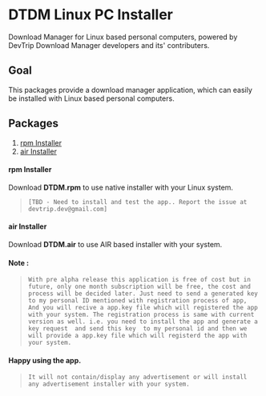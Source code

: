 # DTDM Linux PC Installer
Download Manager for Linux based personal computers, powered by DevTrip Download Manager developers and its' contributers.

## Goal

This packages provide a download manager application, which can easily be installed with Linux based personal computers.

## Packages 

1. [rpm Installer](#rpm-installer)
2. [air Installer](#air-installer)

#### rpm Installer

Download **DTDM.rpm** to use native installer with your Linux system.

>`[TBD - Need to install and test the app.. Report the issue at devtrip.dev@gmail.com]`

#### air Installer

Download **DTDM.air** to use AIR based installer with your system.

#### Note :

>`With pre alpha release this application is free of cost but in future, only one month subscription will be free, the cost and process will be decided later. Just need to send a generated key to my personal ID mentioned with registration process of app, And you will recive a app.key file which will registered the app with your system. The registration process is same with current version as well. i.e. you need to install the app and generate a key request  and send this key  to my personal id and then we will provide a app.key file which will registerd the app with your system.`

#### Happy using the app.

>`It will not contain/display any advertisement or will install any advertisement installer with your system.`
